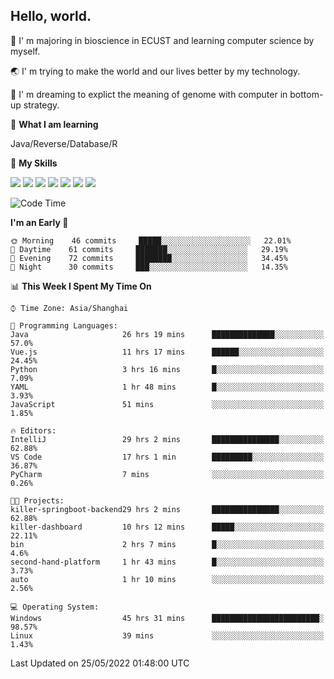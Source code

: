 ## Hello, world.

🏫 I' m majoring in bioscience in ECUST and learning computer science by myself.

🌏 I' m trying to make the world and our lives better by my technology.

🧬 I' m dreaming to explict the meaning of genome with computer in bottom-up strategy.

🔡 **What I am learning**

Java/Reverse/Database/R

🌟 **My Skills**

![](https://img.shields.io/badge/-Python-FFD43B?logo=python&labelColor=306998&logoColor=FFF)
![](https://img.shields.io/badge/-Linux-000000?logo=Linux&logoColor=fff)
![](https://img.shields.io/badge/-Docker-FFF?logo=Docker&labelColor=2496ED&logoColor=fff)
![](https://img.shields.io/badge/-Java-f89820?logo=java&labelColor=5382a1&logoColor=fff)
![](https://img.shields.io/badge/-MySQL-00758F?logo=mysql&labelColor=F29111&logoColor=FFF)
![](https://img.shields.io/badge/-Vue-34495E?logo=vue.js&labelColor=41B883&logoColor=FFF)
![](https://img.shields.io/badge/-SpringBoot-FFF?logo=SpringBoot&labelColor=6DB33F&logoColor=FFF)

<!--START_SECTION:waka-->
![Code Time](http://img.shields.io/badge/Code%20Time-0%20secs-blue)

**I'm an Early 🐤** 

```text
🌞 Morning    46 commits     █████░░░░░░░░░░░░░░░░░░░░   22.01% 
🌆 Daytime    61 commits     ███████░░░░░░░░░░░░░░░░░░   29.19% 
🌃 Evening    72 commits     ████████░░░░░░░░░░░░░░░░░   34.45% 
🌙 Night      30 commits     ███░░░░░░░░░░░░░░░░░░░░░░   14.35%

```


📊 **This Week I Spent My Time On** 

```text
⌚︎ Time Zone: Asia/Shanghai

💬 Programming Languages: 
Java                     26 hrs 19 mins      ██████████████░░░░░░░░░░░   57.0% 
Vue.js                   11 hrs 17 mins      ██████░░░░░░░░░░░░░░░░░░░   24.45% 
Python                   3 hrs 16 mins       █░░░░░░░░░░░░░░░░░░░░░░░░   7.09% 
YAML                     1 hr 48 mins        █░░░░░░░░░░░░░░░░░░░░░░░░   3.93% 
JavaScript               51 mins             ░░░░░░░░░░░░░░░░░░░░░░░░░   1.85%

🔥 Editors: 
IntelliJ                 29 hrs 2 mins       ███████████████░░░░░░░░░░   62.88% 
VS Code                  17 hrs 1 min        █████████░░░░░░░░░░░░░░░░   36.87% 
PyCharm                  7 mins              ░░░░░░░░░░░░░░░░░░░░░░░░░   0.26%

🐱‍💻 Projects: 
killer-springboot-backend29 hrs 2 mins       ███████████████░░░░░░░░░░   62.88% 
killer-dashboard         10 hrs 12 mins      █████░░░░░░░░░░░░░░░░░░░░   22.11% 
bin                      2 hrs 7 mins        █░░░░░░░░░░░░░░░░░░░░░░░░   4.6% 
second-hand-platform     1 hr 43 mins        █░░░░░░░░░░░░░░░░░░░░░░░░   3.73% 
auto                     1 hr 10 mins        ░░░░░░░░░░░░░░░░░░░░░░░░░   2.56%

💻 Operating System: 
Windows                  45 hrs 31 mins      ████████████████████████░   98.57% 
Linux                    39 mins             ░░░░░░░░░░░░░░░░░░░░░░░░░   1.43%

```


 Last Updated on 25/05/2022 01:48:00 UTC
<!--END_SECTION:waka-->


<!--
**Shigure19/Shigure19** is a ✨ _special_ ✨ repository because its `README.md` (this file) appears on your GitHub profile.

Here are some ideas to get you started:

- 🔭 I’m currently working on ...
- 🌱 I’m currently learning ...
- 👯 I’m looking to collaborate on ...
- 🤔 I’m looking for help with ...
- 💬 Ask me about ...
- 📫 How to reach me: ...
- 😄 Pronouns: ...
- ⚡ Fun fact: ...
-->
